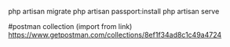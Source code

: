 php artisan migrate
php artisan passport:install
php artisan serve

#postman collection (import from link)
https://www.getpostman.com/collections/8ef1f34ad8c1c49a4724
